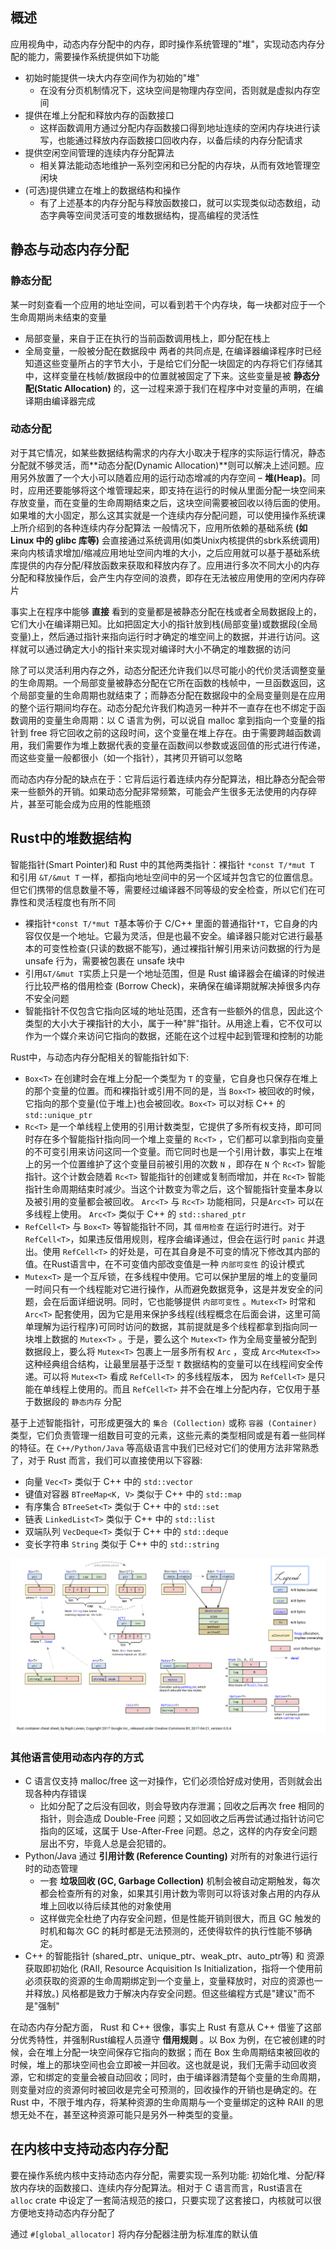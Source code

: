 ## 概述

应用视角中，动态内存分配中的内存，即时操作系统管理的"堆"，实现动态内存分配的能力，需要操作系统提供如下功能
- 初始时能提供一块大内存空间作为初始的"堆"
  - 在没有分页机制情况下，这块空间是物理内存空间，否则就是虚拟内存空间
- 提供在堆上分配和释放内存的函数接口
  - 这样函数调用方通过分配内存函数接口得到地址连续的空闲内存块进行读写，也能通过释放内存函数接口回收内存，以备后续的内存分配请求
- 提供空闲空间管理的连续内存分配算法
  - 相关算法能动态地维护一系列空闲和已分配的内存块，从而有效地管理空闲块
- (可选)提供建立在堆上的数据结构和操作
  - 有了上述基本的内存分配与释放函数接口，就可以实现类似动态数组，动态字典等空间灵活可变的堆数据结构，提高编程的灵活性

## 静态与动态内存分配

### 静态分配

某一时刻查看一个应用的地址空间，可以看到若干个内存块，每一块都对应于一个生命周期尚未结束的变量
- 局部变量，来自于正在执行的当前函数调用栈上，即分配在栈上
- 全局变量，一般被分配在数据段中
两者的共同点是, 在编译器编译程序时已经知道这些变量所占的字节大小，于是给它们分配一块固定的内存将它们存储其中，这样变量在栈帧/数据段中的位置就被固定了下来。这些变量是被 **静态分配(Static Allocation)** 的，这一过程来源于我们在程序中对变量的声明，在编译期由编译器完成

### 动态分配

对于其它情况，如某些数据结构需求的内存大小取决于程序的实际运行情况，静态分配就不够灵活，而**动态分配(Dynamic Allocation)**则可以解决上述问题。应用另外放置了一个大小可以随着应用的运行动态增减的内存空间 – **堆(Heap)**。同时，应用还要能够将这个堆管理起来，即支持在运行的时候从里面分配一块空间来存放变量，而在变量的生命周期结束之后，这块空间需要被回收以待后面的使用。如果堆的大小固定，那么这其实就是一个连续内存分配问题，可以使用操作系统课上所介绍到的各种连续内存分配算法
一般情况下，应用所依赖的基础系统 **(如 Linux 中的 glibc 库等)** 会直接通过系统调用(如类Unix内核提供的sbrk系统调用)来向内核请求增加/缩减应用地址空间内堆的大小，之后应用就可以基于基础系统库提供的内存分配/释放函数来获取和释放内存了。应用进行多次不同大小的内存分配和释放操作后，会产生内存空间的浪费，即存在无法被应用使用的空闲内存碎片

事实上在程序中能够 **直接** 看到的变量都是被静态分配在栈或者全局数据段上的，它们大小在编译期已知。比如把固定大小的指针放到栈(局部变量)或数据段(全局变量)上，然后通过指针来指向运行时才确定的堆空间上的数据，并进行访问。这样就可以通过确定大小的指针来实现对编译时大小不确定的堆数据的访问

除了可以灵活利用内存之外，动态分配还允许我们以尽可能小的代价灵活调整变量的生命周期。一个局部变量被静态分配在它所在函数的栈帧中，一旦函数返回，这个局部变量的生命周期也就结束了；而静态分配在数据段中的全局变量则是在应用的整个运行期间均存在。动态分配允许我们构造另一种并不一直存在也不绑定于函数调用的变量生命周期：以 C 语言为例，可以说自 malloc 拿到指向一个变量的指针到 free 将它回收之前的这段时间，这个变量在堆上存在。由于需要跨越函数调用，我们需要作为堆上数据代表的变量在函数间以参数或返回值的形式进行传递，而这些变量一般都很小（如一个指针），其拷贝开销可以忽略

而动态内存分配的缺点在于：它背后运行着连续内存分配算法，相比静态分配会带来一些额外的开销。如果动态分配非常频繁，可能会产生很多无法使用的内存碎片，甚至可能会成为应用的性能瓶颈

## Rust中的堆数据结构

智能指针(Smart Pointer)和 Rust 中的其他两类指针：裸指针 `*const T/*mut T` 和引用 `&T/&mut T` 一样，都指向地址空间中的另一个区域并包含它的位置信息。但它们携带的信息数量不等，需要经过编译器不同等级的安全检查，所以它们在可靠性和灵活程度也有所不同

- 裸指针`*const T/*mut T`基本等价于 C/C++ 里面的普通指针`*T`，它自身的内容仅仅是一个地址。它最为灵活，但是也最不安全。编译器只能对它进行最基本的可变性检查(只读的数据不能写)，通过裸指针解引用来访问数据的行为是 unsafe 行为，需要被包裹在 unsafe 块中
- 引用`&T/&mut T`实质上只是一个地址范围，但是 Rust 编译器会在编译的时候进行比较严格的借用检查 (Borrow Check)，来确保在编译期就解决掉很多内存不安全问题
- 智能指针不仅包含它指向区域的地址范围，还含有一些额外的信息，因此这个类型的大小大于裸指针的大小，属于一种"胖"指针。从用途上看，它不仅可以作为一个媒介来访问它指向的数据，还能在这个过程中起到管理和控制的功能

Rust中，与动态内存分配相关的智能指针如下:
- `Box<T>` 在创建时会在堆上分配一个类型为 `T` 的变量，它自身也只保存在堆上的那个变量的位置。而和裸指针或引用不同的是，当 `Box<T>` 被回收的时候，它指向的那个变量(位于堆上)也会被回收。`Box<T>` 可以对标 C++ 的 `std::unique_ptr`
- `Rc<T>` 是一个单线程上使用的引用计数类型，它提供了多所有权支持，即可同时存在多个智能指针指向同一个堆上变量的 `Rc<T>` ，它们都可以拿到指向变量的不可变引用来访问这同一个变量。而它同时也是一个引用计数，事实上在堆上的另一个位置维护了这个变量目前被引用的次数 `N` ，即存在 `N` 个 `Rc<T>` 智能指针。这个计数会随着 `Rc<T>` 智能指针的创建或复制而增加，并在 `Rc<T>` 智能指针生命周期结束时减少。当这个计数变为零之后，这个智能指针变量本身以及被引用的变量都会被回收。 `Arc<T>` 与 `Rc<T>` 功能相同，只是`Arc<T>` 可以在多线程上使用。 `Arc<T>` 类似于 C++ 的 `std::shared_ptr`
- `RefCell<T>` 与 `Box<T>` 等智能指针不同，其 `借用检查` 在运行时进行。对于 `RefCell<T>`，如果违反借用规则，程序会编译通过，但会在运行时 `panic` 并退出。使用 `RefCell<T>` 的好处是，可在其自身是不可变的情况下修改其内部的值。在Rust语言中，在不可变值内部改变值是一种 `内部可变性` 的设计模式
- `Mutex<T>` 是一个互斥锁，在多线程中使用。它可以保护里层的堆上的变量同一时间只有一个线程能对它进行操作，从而避免数据竞争，这是并发安全的问题，会在后面详细说明。同时，它也能够提供 `内部可变性` 。`Mutex<T>` 时常和 `Arc<T>` 配套使用，因为它是用来保护多线程(线程概念在后面会讲，这里可简单理解为运行程序)可同时访问的数据，其前提就是多个线程都拿到指向同一块堆上数据的 `Mutex<T>` 。于是，要么这个 `Mutex<T>` 作为全局变量被分配到数据段上，要么将 `Mutex<T>` 包裹上一层多所有权 `Arc` ，变成 `Arc<Mutex<T>>` 这种经典组合结构，让最里层基于泛型 `T` 数据结构的变量可以在线程间安全传递。可以将 `Mutex<T>` 看成 `RefCell<T>` 的多线程版本， 因为 `RefCell<T>` 是只能在单线程上使用的。而且 `RefCell<T>` 并不会在堆上分配内存，它仅用于基于数据段的 `静态内存` 分配

基于上述智能指针，可形成更强大的 `集合 (Collection)` 或称 `容器 (Container)` 类型，它们负责管理一组数目可变的元素，这些元素的类型相同或是有着一些同样的特征。在 `C++/Python/Java` 等高级语言中我们已经对它们的使用方法非常熟悉了，对于 Rust 而言，我们可以直接使用以下容器: 
- 向量 `Vec<T>` 类似于 C++ 中的 `std::vector`
- 键值对容器 `BTreeMap<K, V>` 类似于 C++ 中的 `std::map`
- 有序集合 `BTreeSet<T>` 类似于 C++ 中的 `std::set`
- 链表 `LinkedList<T>` 类似于 C++ 中的 `std::list`
- 双端队列 `VecDeque<T>` 类似于 C++ 中的 `std::deque`
- 变长字符串 `String` 类似于 C++ 中的 `std::string`

![](./img/2022-09-18-16-57-09.png)

### 其他语言使用动态内存的方式

- C 语言仅支持 malloc/free 这一对操作，它们必须恰好成对使用，否则就会出现各种内存错误
  - 比如分配了之后没有回收，则会导致内存泄漏；回收之后再次 free 相同的指针，则会造成 Double-Free 问题；又如回收之后再尝试通过指针访问它指向的区域，这属于 Use-After-Free 问题。总之，这样的内存安全问题层出不穷，毕竟人总是会犯错的。
- Python/Java 通过 **引用计数 (Reference Counting)** 对所有的对象进行运行时的动态管理
  - 一套 **垃圾回收 (GC, Garbage Collection)** 机制会被自动定期触发，每次都会检查所有的对象，如果其引用计数为零则可以将该对象占用的内存从堆上回收以待后续其他的对象使用
  - 这样做完全杜绝了内存安全问题，但是性能开销则很大，而且 GC 触发的时机和每次 GC 的耗时都是无法预测的，还使得软件的执行性能不够确定。
- C++ 的智能指针 (shared_ptr、unique_ptr、weak_ptr、auto_ptr等) 和 资源获取即初始化 (RAII, Resource Acquisition Is Initialization，指将一个使用前必须获取的资源的生命周期绑定到一个变量上，变量释放时，对应的资源也一并释放。) 风格都是致力于解决内存安全问题。但这些编程方式是"建议"而不是"强制"

在动态内存分配方面， Rust 和 C++ 很像，事实上 Rust 有意从 C++ 借鉴了这部分优秀特性，并强制Rust编程人员遵守 **借用规则** 。以 Box<T> 为例，在它被创建的时候，会在堆上分配一块空间保存它指向的数据；而在 Box<T> 生命周期结束被回收的时候，堆上的那块空间也会立即被一并回收。这也就是说，我们无需手动回收资源，它和绑定的变量会被自动回收；同时，由于编译器清楚每个变量的生命周期，则变量对应的资源何时被回收是完全可预测的，回收操作的开销也是确定的。在 Rust 中，不限于堆内存，将某种资源的生命周期与一个变量绑定的这种 RAII 的思想无处不在，甚至这种资源可能只是另外一种类型的变量。

## 在内核中支持动态内存分配

要在操作系统内核中支持动态内存分配，需要实现一系列功能: 初始化堆、分配/释放内存块的函数接口、连续内存分配算法。相对于 C 语言而言，Rust语言在 `alloc` crate 中设定了一套简洁规范的接口，只要实现了这套接口，内核就可以很方便地支持动态内存分配了

通过 `#[global_allocator]` 将内存分配器注册为标准库的默认值